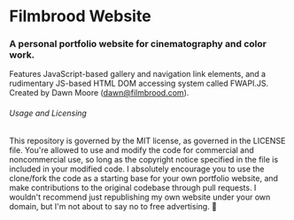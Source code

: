 # Filmbrood Website
### A personal portfolio website for cinematography and color work.

Features JavaScript-based gallery and navigation link elements, and a rudimentary JS-based HTML DOM accessing system called FWAPI.JS. Created by Dawn Moore (dawn@filmbrood.com).

###### Usage and Licensing

This repository is governed by the MIT license, as governed in the LICENSE file. You're allowed to use and modify the code for commercial and noncommercial use, so long as the copyright notice specified in the file is included in your modified code. I absolutely encourage you to use the clone/fork the code as a starting base for your own portfolio website, and make contributions to the original codebase through pull requests. I wouldn't recommend just republishing my own website under your own domain, but I'm not about to say no to free advertising. 🤷

